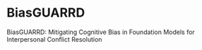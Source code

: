 # BiasGUARRD
BiasGUARRD: Mitigating Cognitive Bias in Foundation Models for Interpersonal Conflict Resolution

